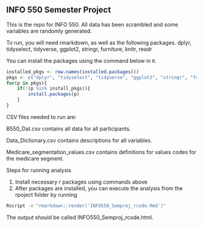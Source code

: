 ## INFO 550 Semester Project

This is the repo for INFO 550.  All data has been scrambled and some variables are randomly generated.

To run, you will need rmarkdown, as well as the following packages.
dplyr, tidyselect, tidyverse, ggplot2, stringr, furniture, knitr, readr

You can install the packages using the command below in `R`.

``` r
installed_pkgs <- row.names(installed.packages())
pkgs <- c("dplyr", "tidyselect", "tidyverse", "ggplot2", "stringr", "furniture", "knitr", "readr")
for(p in pkgs){
	if(!(p %in% install_pkgs)){
		install.packages(p)
	}
}
```

CSV files needed to run are:

B550_Dat.csv contains all data for all participants.

Data_Dictionary.csv contains descriptions for all variables.

Medicare_segmentation_values.csv  contains definitions for values codes for the medicare segment.


Steps for running analysis
1) Install necessary r packages using commands above
2) After packages are installed, you can execute the analysis from the rpoject folder by running

``` bash
Rscript -e "rmarkdown::render('INFO550_Semproj_rcode.Rmd')"
```

The output should be called INFO550_Semproj_rcode.html.